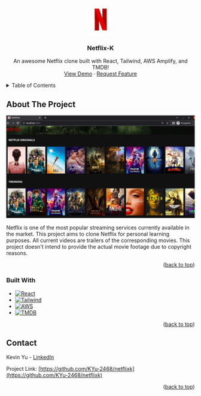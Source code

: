 <a name="readme-top"></a>

<!-- PROJECT LOGO -->
<br />
<div align="center">
  <a href="https://github.com/KYu-2468/netflixk">
    <img src="images/Netflix.jpeg" alt="Logo" width="80" height="80">
  </a>

  <h3 align="center">Netflix-K</h3>

  <p align="center">
    An awesome Netflix clone built with React, Tailwind, AWS Amplify, and TMDB!
    <br />
    <a href="main.dk22od2tuez03.amplifyapp.com/">View Demo</a>
    ·
    <a href="https://github.com/KYu-2468/netflixk/issues">Request Feature</a>
  </p>
</div>

<!-- TABLE OF CONTENTS -->
<details>
  <summary>Table of Contents</summary>
  <ol>
    <li>
      <a href="#about-the-project">About The Project</a>
      <ul>
        <li><a href="#built-with">Built With</a></li>
      </ul>
    </li>
    <li><a href="#contact">Contact</a></li>
  </ol>
</details>

<!-- ABOUT THE PROJECT -->

## About The Project

[![NetflixK][product-screenshot]](https://main.dk22od2tuez03.amplifyapp.com/)

Netflix is one of the most popular streaming services currently available in the market. This project aims to clone Netflix for personal learning purposes. All current videos are trailers of the corresponding movies. This project doesn't intend to provide the actual movie footage due to copyright reasons.

<p align="right">(<a href="#readme-top">back to top</a>)</p>

### Built With

- [![React][react.js]][react-url]
- [![Tailwind][tailwind.js]][tailwind-url]
- [![AWS][aws]][aws-url]
- [![TMDB][tmdb]][tmdb-url]

<p align="right">(<a href="#readme-top">back to top</a>)</p>

<!-- CONTACT -->

## Contact

Kevin Yu - [LinkedIn](https://www.linkedin.com/in/kevinyu2468/)

Project Link: [https://github.com/KYu-2468/netflixk](https://github.com/KYu-2468/netflixk)

<p align="right">(<a href="#readme-top">back to top</a>)</p>

<!-- MARKDOWN LINKS & IMAGES -->

[product-screenshot]: images/NetflixK.png
[react.js]: https://img.shields.io/badge/React-20232A?style=for-the-badge&logo=react&logoColor=61DAFB
[react-url]: https://reactjs.org/
[tailwind.js]: https://upload.wikimedia.org/wikipedia/commons/d/d5/Tailwind_CSS_Logo.svg
[tailwind-url]: https://tailwindcss.com/
[aws]: https://pbs.twimg.com/profile_images/1114309924551417856/FKA4cm2x_400x400.png
[aws-url]: https://aws.amazon.com/amplify/
[tmdb]: https://upload.wikimedia.org/wikipedia/commons/thumb/8/89/Tmdb.new.logo.svg/512px-Tmdb.new.logo.svg.png?20200406190906
[tmdb-url]: https://www.themoviedb.org/?language=en-US
